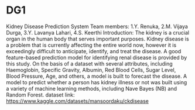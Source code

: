 # DG1
Kidney Disease Prediction System
Team members:
1.Y. Renuka,
2.M. Vijaya Durga, 
3.Y. Lavanya Lahari,
4.S. Keerthi
Introduction:
The kidney is a crucial organ in the human body that serves important purposes. Kidney disease is a problem that is currently affecting the entire world now, however it is exceedingly difficult to anticipate, identify, and treat the disease. A good feature-based prediction model for identifying renal disease is provided by this study. On the basis of a dataset with several attributes, including Haemoglobin, Specific Gravity, Albumin, Red Blood Cells, Sugar Level, Blood Pressure, Age, and others, a model is built to forecast the disease. A model to predict whether a person has kidney illness or not was built using a variety of machine learning methods, including Nave Bayes (NB) and Random Forest.
dataset link: https://www.kaggle.com/datasets/mansoordaku/ckdisease
